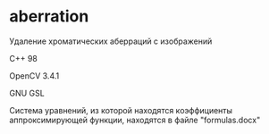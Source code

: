 # aberration
Удаление хроматических аберраций с изображений

C++ 98

OpenCV 3.4.1

GNU GSL

Система уравнений, из которой находятся коэффициенты аппроксимирующей функции, находятся в файле "formulas.docx"
